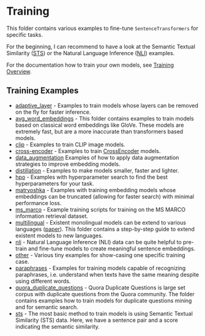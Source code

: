 # Training

This folder contains various examples to fine-tune `SentenceTransformers` for specific tasks.

For the beginning, I can recommend to have a look at the Semantic Textual Similarity ([STS](sts/)) or the Natural Language Inference ([NLI](nli/)) examples. 

For the documentation how to train your own models, see [Training Overview](http://www.sbert.net/docs/sentence_transformer/training_overview.html).

## Training Examples
- [adaptive_layer](adaptive_layer/) - Examples to train models whose layers can be removed on the fly for faster inference.
- [avg_word_embeddings](avg_word_embeddings/) - This folder contains examples to train models based on classical word embeddings like GloVe. These models are extremely fast, but are a more inaccurate than transformers based models.
- [clip](clip/) - Examples to train CLIP image models.
- [cross-encoder](cross-encoder/) - Examples to train [CrossEncoder](http://www.sbert.net/docs/cross_encoder/usage/usage.html) models.
- [data_augmentation](data_augmentation/) Examples of how to apply data augmentation strategies to improve embedding models.
- [distillation](distillation/) - Examples to make models smaller, faster and lighter.
- [hpo](hpo/) - Examples with hyperparameter search to find the best hyperparameters for your task.
- [matryoshka](matryoshka/) - Examples with training embedding models whose embeddings can be truncated (allowing for faster search) with minimal performance loss.
- [ms_marco](ms_marco/) - Example training scripts for training on the MS MARCO information retrieval dataset.
- [multilingual](multilingual/) - Existent monolingual models can be extend to various languages ([paper](https://arxiv.org/abs/2004.09813)). This folder contains a step-by-step guide to extend existent models to new languages. 
- [nli](nli/) - Natural Language Inference (NLI) data can be quite helpful to pre-train and fine-tune models to create meaningful sentence embeddings.
- [other](other/) - Various tiny examples for show-casing one specific training case.
- [paraphrases](paraphrases/) - Examples for training models capable of recognizing paraphrases, i.e. understand when texts have the same meaning despite using different words.
- [quora_duplicate_questions](quora_duplicate_questions/) - Quora Duplicate Questions is large set corpus with duplicate questions from the Quora community. The folder contains examples how to train models for duplicate questions mining and for semantic search.
- [sts](sts/) - The most basic method to train models is using Semantic Textual Similarity (STS) data. Here, we have a sentence pair and a score indicating the semantic similarity.

